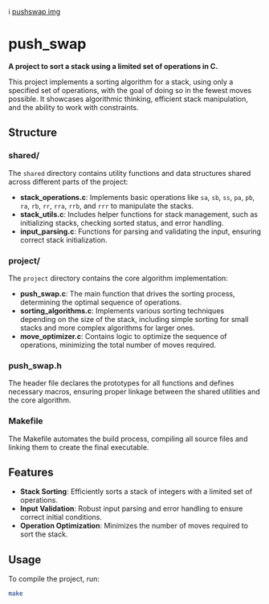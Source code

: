 i [pushswap img](https://raw.githubusercontent.com/Ebejay95/push_swap/master/push_swap.gif)
# push_swap

**A project to sort a stack using a limited set of operations in C.**

This project implements a sorting algorithm for a stack, using only a specified set of operations, with the goal of doing so in the fewest moves possible. It showcases algorithmic thinking, efficient stack manipulation, and the ability to work with constraints.

## Structure

### shared/

The `shared` directory contains utility functions and data structures shared across different parts of the project:

- **stack_operations.c**: Implements basic operations like `sa`, `sb`, `ss`, `pa`, `pb`, `ra`, `rb`, `rr`, `rra`, `rrb`, and `rrr` to manipulate the stacks.
- **stack_utils.c**: Includes helper functions for stack management, such as initializing stacks, checking sorted status, and error handling.
- **input_parsing.c**: Functions for parsing and validating the input, ensuring correct stack initialization.

### project/

The `project` directory contains the core algorithm implementation:

- **push_swap.c**: The main function that drives the sorting process, determining the optimal sequence of operations.
- **sorting_algorithms.c**: Implements various sorting techniques depending on the size of the stack, including simple sorting for small stacks and more complex algorithms for larger ones.
- **move_optimizer.c**: Contains logic to optimize the sequence of operations, minimizing the total number of moves required.

### push_swap.h

The header file declares the prototypes for all functions and defines necessary macros, ensuring proper linkage between the shared utilities and the core algorithm.

### Makefile

The Makefile automates the build process, compiling all source files and linking them to create the final executable.

## Features

- **Stack Sorting**: Efficiently sorts a stack of integers with a limited set of operations.
- **Input Validation**: Robust input parsing and error handling to ensure correct initial conditions.
- **Operation Optimization**: Minimizes the number of moves required to sort the stack.

## Usage

To compile the project, run:

```bash
make
